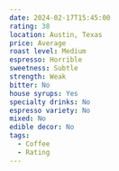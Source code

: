 ```yaml
---
date: 2024-02-17T15:45:00
rating: 38
location: Austin, Texas
price: Average
roast level: Medium
espresso: Horrible
sweetness: Subtle
strength: Weak
bitter: No
house syrups: Yes
specialty drinks: No
espresso variety: No
mixed: No
edible decor: No
tags:
  - Coffee
  - Rating
---
```



